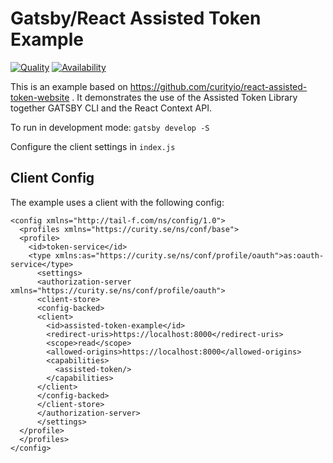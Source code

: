 # Gatsby/React Assisted Token Example

[![Quality](https://curity.io/assets/images/badges/gatsby-assisted-token-quality.svg)](https://curity.io/resources/code-examples/status/)
[![Availability](https://curity.io/assets/images/badges/gatsby-assisted-token-availability.svg)](https://curity.io/resources/code-examples/status/)

This is an example based on https://github.com/curityio/react-assisted-token-website . It demonstrates the use of the Assisted Token Library together GATSBY CLI and the React Context API.

To run in development mode:
`gatsby develop -S`

Configure the client settings in `index.js`

## Client Config
The example uses a client with the following config:

```
<config xmlns="http://tail-f.com/ns/config/1.0">
  <profiles xmlns="https://curity.se/ns/conf/base">
  <profile>
    <id>token-service</id>
    <type xmlns:as="https://curity.se/ns/conf/profile/oauth">as:oauth-service</type>
      <settings>
      <authorization-server xmlns="https://curity.se/ns/conf/profile/oauth">
      <client-store>
      <config-backed>
      <client>
        <id>assisted-token-example</id>
        <redirect-uris>https://localhost:8000</redirect-uris>
        <scope>read</scope>
        <allowed-origins>https://localhost:8000</allowed-origins>
        <capabilities>
          <assisted-token/>
        </capabilities>
      </client>
      </config-backed>
      </client-store>
      </authorization-server>
      </settings>
  </profile>
  </profiles>
</config>
```
